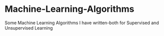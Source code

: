 # Machine-Learning-Algorithms
Some Machine Learning Algorithms I have written-both for Supervised and Unsupervised Learning

